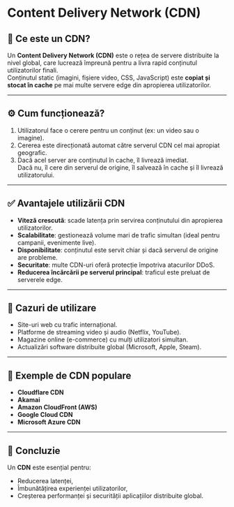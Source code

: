 # Content Delivery Network (CDN)

## 📌 Ce este un CDN?
Un **Content Delivery Network (CDN)** este o rețea de servere distribuite la nivel global, care lucrează împreună pentru a livra rapid conținutul utilizatorilor finali.  
Conținutul static (imagini, fișiere video, CSS, JavaScript) este **copiat și stocat în cache** pe mai multe servere edge din apropierea utilizatorilor.

---

## ⚙️ Cum funcționează?
1. Utilizatorul face o cerere pentru un conținut (ex: un video sau o imagine).
2. Cererea este direcționată automat către serverul CDN cel mai apropiat geografic.
3. Dacă acel server are conținutul în cache, îl livrează imediat.  
   Dacă nu, îl cere din serverul de origine, îl salvează în cache și îl livrează utilizatorului.

---

## ✅ Avantajele utilizării CDN
- **Viteză crescută**: scade latența prin servirea conținutului din apropierea utilizatorilor.
- **Scalabilitate**: gestionează volume mari de trafic simultan (ideal pentru campanii, evenimente live).
- **Disponibilitate**: conținutul este servit chiar și dacă serverul de origine are probleme.
- **Securitate**: multe CDN-uri oferă protecție împotriva atacurilor DDoS.
- **Reducerea încărcării pe serverul principal**: traficul este preluat de serverele edge.

---

## 📌 Cazuri de utilizare
- Site-uri web cu trafic internațional.
- Platforme de streaming video și audio (Netflix, YouTube).
- Magazine online (e-commerce) cu mulți utilizatori simultan.
- Actualizări software distribuite global (Microsoft, Apple, Steam).

---

## 🔑 Exemple de CDN populare
- **Cloudflare CDN**
- **Akamai**
- **Amazon CloudFront (AWS)**
- **Google Cloud CDN**
- **Microsoft Azure CDN**

---

## 🎯 Concluzie
Un **CDN** este esențial pentru:
- Reducerea latenței,
- Îmbunătățirea experienței utilizatorilor,
- Creșterea performanței și securității aplicațiilor distribuite global.
